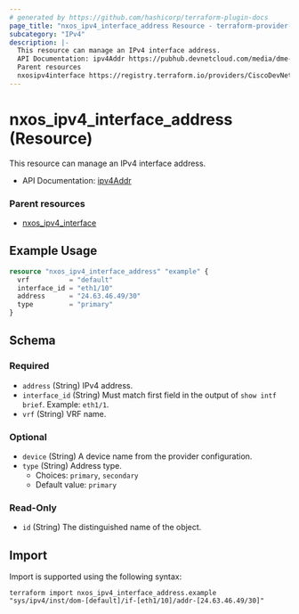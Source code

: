 ```yaml
---
# generated by https://github.com/hashicorp/terraform-plugin-docs
page_title: "nxos_ipv4_interface_address Resource - terraform-provider-nxos"
subcategory: "IPv4"
description: |-
  This resource can manage an IPv4 interface address.
  API Documentation: ipv4Addr https://pubhub.devnetcloud.com/media/dme-docs-10-2-2/docs/Layer%203/ipv4:Addr/
  Parent resources
  nxosipv4interface https://registry.terraform.io/providers/CiscoDevNet/nxos/latest/docs/resources/ipv4_interface
---
```


# nxos_ipv4_interface_address (Resource)

This resource can manage an IPv4 interface address.

- API Documentation: [ipv4Addr](https://pubhub.devnetcloud.com/media/dme-docs-10-2-2/docs/Layer%203/ipv4:Addr/)

### Parent resources

- [nxos_ipv4_interface](https://registry.terraform.io/providers/CiscoDevNet/nxos/latest/docs/resources/ipv4_interface)

## Example Usage

```terraform
resource "nxos_ipv4_interface_address" "example" {
  vrf          = "default"
  interface_id = "eth1/10"
  address      = "24.63.46.49/30"
  type         = "primary"
}
```

<!-- schema generated by tfplugindocs -->
## Schema

### Required

- `address` (String) IPv4 address.
- `interface_id` (String) Must match first field in the output of `show intf brief`. Example: `eth1/1`.
- `vrf` (String) VRF name.

### Optional

- `device` (String) A device name from the provider configuration.
- `type` (String) Address type.
  - Choices: `primary`, `secondary`
  - Default value: `primary`

### Read-Only

- `id` (String) The distinguished name of the object.

## Import

Import is supported using the following syntax:

```shell
terraform import nxos_ipv4_interface_address.example "sys/ipv4/inst/dom-[default]/if-[eth1/10]/addr-[24.63.46.49/30]"
```
